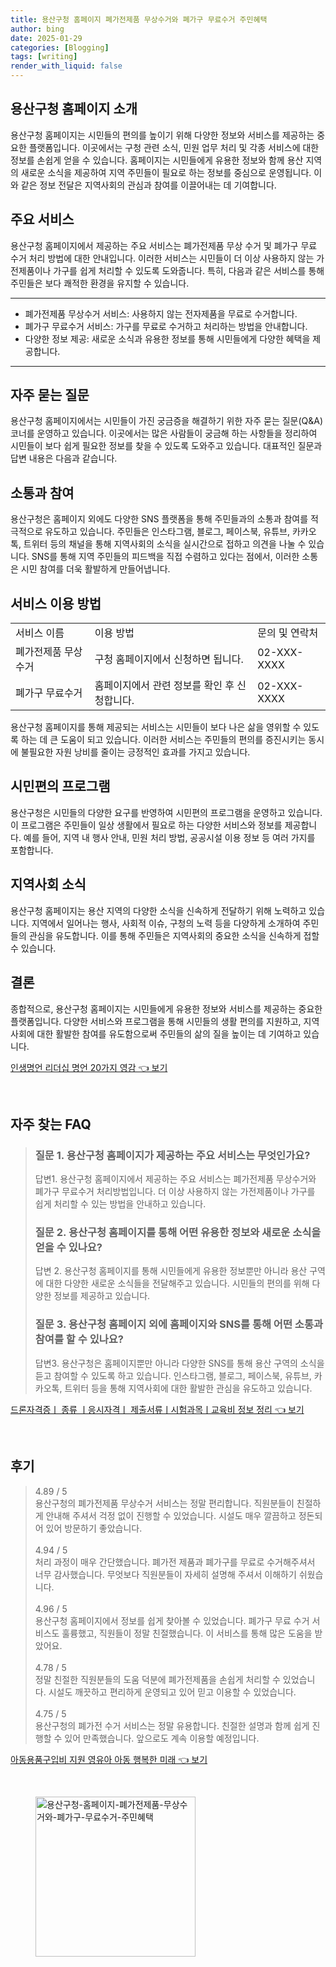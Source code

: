 ```yaml
---
title: 용산구청 홈페이지 폐가전제품 무상수거와 폐가구 무료수거 주민혜택
author: bing
date: 2025-01-29
categories: [Blogging]
tags: [writing]
render_with_liquid: false
---
```



<h2 id='용산구청_홈페이지_소개'>용산구청 홈페이지 소개</h2>

<p>용산구청 홈페이지는 시민들의 편의를 높이기 위해 다양한 정보와 서비스를 제공하는 중요한 플랫폼입니다. 이곳에서는 구청 관련 소식, 민원 업무 처리 및 각종 서비스에 대한 정보를 손쉽게 얻을 수 있습니다. 홈페이지는 시민들에게 유용한 정보와 함께 용산 지역의 새로운 소식을 제공하여 지역 주민들이 필요로 하는 정보를 중심으로 운영됩니다. 이와 같은 정보 전달은 지역사회의 관심과 참여를 이끌어내는 데 기여합니다.</p>

<h2 id='주요_서비스'>주요 서비스</h2>

<p>용산구청 홈페이지에서 제공하는 주요 서비스는 폐가전제품 무상 수거 및 폐가구 무료 수거 처리 방법에 대한 안내입니다. 이러한 서비스는 시민들이 더 이상 사용하지 않는 가전제품이나 가구를 쉽게 처리할 수 있도록 도와줍니다. 특히, 다음과 같은 서비스를 통해 주민들은 보다 쾌적한 환경을 유지할 수 있습니다.</p>

<hr />

<ul>
    <li>폐가전제품 무상수거 서비스: 사용하지 않는 전자제품을 무료로 수거합니다.</li>
    <li>폐가구 무료수거 서비스: 가구를 무료로 수거하고 처리하는 방법을 안내합니다.</li>
    <li>다양한 정보 제공: 새로운 소식과 유용한 정보를 통해 시민들에게 다양한 혜택을 제공합니다.</li>
</ul>

<hr />

<h2 id='QNA_자주_묻는_질문'>자주 묻는 질문</h2>

<p>용산구청 홈페이지에서는 시민들이 가진 궁금증을 해결하기 위한 자주 묻는 질문(Q&A) 코너를 운영하고 있습니다. 이곳에서는 많은 사람들이 궁금해 하는 사항들을 정리하여 시민들이 보다 쉽게 필요한 정보를 찾을 수 있도록 도와주고 있습니다. 대표적인 질문과 답변 내용은 다음과 같습니다.</p>

<h2 id='소통과_참여'>소통과 참여</h2>

<p>용산구청은 홈페이지 외에도 다양한 SNS 플랫폼을 통해 주민들과의 소통과 참여를 적극적으로 유도하고 있습니다. 주민들은 인스타그램, 블로그, 페이스북, 유튜브, 카카오톡, 트위터 등의 채널을 통해 지역사회의 소식을 실시간으로 접하고 의견을 나눌 수 있습니다. SNS를 통해 지역 주민들의 피드백을 직접 수렴하고 있다는 점에서, 이러한 소통은 시민 참여를 더욱 활발하게 만들어냅니다.</p>

<h2 id='서비스_이용_방법'>서비스 이용 방법</h2>

<table>
    <tr>
        <td>서비스 이름</td>
        <td>이용 방법</td>
        <td>문의 및 연락처</td>
    </tr>
    <tr>
        <td>폐가전제품 무상수거</td>
        <td>구청 홈페이지에서 신청하면 됩니다.</td>
        <td>02-XXX-XXXX</td>
    </tr>
    <tr>
        <td>폐가구 무료수거</td>
        <td>홈페이지에서 관련 정보를 확인 후 신청합니다.</td>
        <td>02-XXX-XXXX</td>
    </tr>
</table>

<p>용산구청 홈페이지를 통해 제공되는 서비스는 시민들이 보다 나은 삶을 영위할 수 있도록 하는 데 큰 도움이 되고 있습니다. 이러한 서비스는 주민들의 편의를 증진시키는 동시에 불필요한 자원 낭비를 줄이는 긍정적인 효과를 가지고 있습니다.</p>

<h2 id='시민편의_프로그램'>시민편의 프로그램</h2>

<p>용산구청은 시민들의 다양한 요구를 반영하여 시민편의 프로그램을 운영하고 있습니다. 이 프로그램은 주민들이 일상 생활에서 필요로 하는 다양한 서비스와 정보를 제공합니다. 예를 들어, 지역 내 행사 안내, 민원 처리 방법, 공공시설 이용 정보 등 여러 가지를 포함합니다.</p>

<h2 id='지역사회_소식'>지역사회 소식</h2>

<p>용산구청 홈페이지는 용산 지역의 다양한 소식을 신속하게 전달하기 위해 노력하고 있습니다. 지역에서 일어나는 행사, 사회적 이슈, 구청의 노력 등을 다양하게 소개하여 주민들의 관심을 유도합니다. 이를 통해 주민들은 지역사회의 중요한 소식을 신속하게 접할 수 있습니다.</p>

<h2 id='결론'>결론</h2>

<p>종합적으로, 용산구청 홈페이지는 시민들에게 유용한 정보와 서비스를 제공하는 중요한 플랫폼입니다. 다양한 서비스와 프로그램을 통해 시민들의 생활 편의를 지원하고, 지역사회에 대한 활발한 참여를 유도함으로써 주민들의 삶의 질을 높이는 데 기여하고 있습니다.</p>


<p><a class="click-button" title="인생명언 리더십 명언 20가지 영감" href="https://adkhouse.github.io/posts/%EC%9D%B8%EC%83%9D%EB%AA%85%EC%96%B8-%EB%A6%AC%EB%8D%94%EC%8B%AD-%EB%AA%85%EC%96%B8-20%EA%B0%80%EC%A7%80-%EC%98%81%EA%B0%90/" rel="dofollow">인생명언 리더십 명언 20가지 영감 👈 보기</a></p><br>
<h2 id='자주_찾는_FAQ'>자주 찾는 FAQ</h2>
<div itemscope="" itemtype="https://schema.org/FAQPage"> 
<blockquote> 
<div itemscope="" itemprop="mainEntity" itemtype="https://schema.org/Question"> 
<h3 itemprop="name">질문 1. 용산구청 홈페이지가 제공하는 주요 서비스는 무엇인가요?</h3> 
<div itemscope="" itemprop="acceptedAnswer" itemtype="https://schema.org/Answer"> 
<span itemprop="text"> 
<p>답변1. 용산구청 홈페이지에서 제공하는 주요 서비스는 폐가전제품 무상수거와 폐가구 무료수거 처리방법입니다. 더 이상 사용하지 않는 가전제품이나 가구를 쉽게 처리할 수 있는 방법을 안내하고 있습니다.</p> 
</span> 
</div> 
</div> 
<div itemscope="" itemprop="mainEntity" itemtype="https://schema.org/Question"> 
<h3 itemprop="name">질문 2. 용산구청 홈페이지를 통해 어떤 유용한 정보와 새로운 소식을 얻을 수 있나요?</h3> 
<div itemscope="" itemprop="acceptedAnswer" itemtype="https://schema.org/Answer"> 
<span itemprop="text"> 
<p>답변 2. 용산구청 홈페이지를 통해 시민들에게 유용한 정보뿐만 아니라 용산 구역에 대한 다양한 새로운 소식들을 전달해주고 있습니다. 시민들의 편의를 위해 다양한 정보를 제공하고 있습니다.</p> 
</span> 
</div> 
</div> 
<div itemscope="" itemprop="mainEntity" itemtype="https://schema.org/Question"> 
<h3 itemprop="name">질문 3. 용산구청 홈페이지 외에 홈페이지와 SNS를 통해 어떤 소통과 참여를 할 수 있나요?</h3> 
<div itemscope="" itemprop="acceptedAnswer" itemtype="https://schema.org/Answer"> 
<span itemprop="text"> 
<p>답변3. 용산구청은 홈페이지뿐만 아니라 다양한 SNS를 통해 용산 구역의 소식을 듣고 참여할 수 있도록 하고 있습니다. 인스타그램, 블로그, 페이스북, 유튜브, 카카오톡, 트위터 등을 통해 지역사회에 대한 활발한 관심을 유도하고 있습니다.</p> 
</span> 
</div> 
</div> 
</blockquote> 
</div>
<p><a class="click-button" title="드론자격증ㅣ 종류 ㅣ응시자격ㅣ 제출서류ㅣ시험과목ㅣ교육비 정보 정리" href="https://adkhouse.github.io/posts/%EB%93%9C%EB%A1%A0%EC%9E%90%EA%B2%A9%EC%A6%9D%E3%85%A3-%EC%A2%85%EB%A5%98-%E3%85%A3%EC%9D%91%EC%8B%9C%EC%9E%90%EA%B2%A9%E3%85%A3-%EC%A0%9C%EC%B6%9C%EC%84%9C%EB%A5%98%E3%85%A3%EC%8B%9C%ED%97%98%EA%B3%BC%EB%AA%A9%E3%85%A3%EA%B5%90%EC%9C%A1%EB%B9%84-%EC%A0%95%EB%B3%B4-%EC%A0%95%EB%A6%AC/" rel="dofollow">드론자격증ㅣ 종류 ㅣ응시자격ㅣ 제출서류ㅣ시험과목ㅣ교육비 정보 정리 👈 보기</a></p><br>
<h2 id='후기'>후기</h2>
<div itemscope itemtype="https://schema.org/Product">
  <blockquote>
  <div itemprop="review" itemscope itemtype="https://schema.org/Review">
      <div itemprop="reviewRating" itemscope itemtype="https://schema.org/Rating"> <span itemprop="ratingValue">4.89</span> / <span itemprop="bestRating">5</span> </div>
      <span itemprop="reviewBody">용산구청의 폐가전제품 무상수거 서비스는 정말 편리합니다. 직원분들이 친절하게 안내해 주셔서 걱정 없이 진행할 수 있었습니다. 시설도 매우 깔끔하고 정돈되어 있어 방문하기 좋았습니다.</span>
  </div>
  <br>
  <div itemprop="review" itemscope itemtype="https://schema.org/Review">
      <div itemprop="reviewRating" itemscope itemtype="https://schema.org/Rating"> <span itemprop="ratingValue">4.94</span> / <span itemprop="bestRating">5</span> </div>
      <span itemprop="reviewBody">처리 과정이 매우 간단했습니다. 폐가전 제품과 폐가구를 무료로 수거해주셔서 너무 감사했습니다. 무엇보다 직원분들이 자세히 설명해 주셔서 이해하기 쉬웠습니다.</span>
  </div>
  <br>
  <div itemprop="review" itemscope itemtype="https://schema.org/Review">
      <div itemprop="reviewRating" itemscope itemtype="https://schema.org/Rating"> <span itemprop="ratingValue">4.96</span> / <span itemprop="bestRating">5</span> </div>
      <span itemprop="reviewBody">용산구청 홈페이지에서 정보를 쉽게 찾아볼 수 있었습니다. 폐가구 무료 수거 서비스도 훌륭했고, 직원들이 정말 친절했습니다. 이 서비스를 통해 많은 도움을 받았어요.</span>
  </div>
  <br>
  <div itemprop="review" itemscope itemtype="https://schema.org/Review">
      <div itemprop="reviewRating" itemscope itemtype="https://schema.org/Rating"> <span itemprop="ratingValue">4.78</span> / <span itemprop="bestRating">5</span> </div>
      <span itemprop="reviewBody">정말 친절한 직원분들의 도움 덕분에 폐가전제품을 손쉽게 처리할 수 있었습니다. 시설도 깨끗하고 편리하게 운영되고 있어 믿고 이용할 수 있었습니다.</span>
  </div>
  <br>
  <div itemprop="review" itemscope itemtype="https://schema.org/Review">
      <div itemprop="reviewRating" itemscope itemtype="https://schema.org/Rating"> <span itemprop="ratingValue">4.75</span> / <span itemprop="bestRating">5</span> </div>
      <span itemprop="reviewBody">용산구청의 폐가전 수거 서비스는 정말 유용합니다. 친절한 설명과 함께 쉽게 진행할 수 있어 만족했습니다. 앞으로도 계속 이용할 예정입니다.</span>
  </div>
  </blockquote>
</div>
<p><a class="click-button" title="아동용품구입비 지원 영유아 아동 행복한 미래" href="https://adkhouse.github.io/posts/%EC%95%84%EB%8F%99%EC%9A%A9%ED%92%88%EA%B5%AC%EC%9E%85%EB%B9%84-%EC%A7%80%EC%9B%90-%EC%98%81%EC%9C%A0%EC%95%84-%EC%95%84%EB%8F%99-%ED%96%89%EB%B3%B5%ED%95%9C-%EB%AF%B8%EB%9E%98/" rel="dofollow">아동용품구입비 지원 영유아 아동 행복한 미래 👈 보기</a></p><br>
<figure class="image"><img src="https://adkhouse.github.io/assets/img/thumbnail/용산구청-홈페이지-폐가전제품-무상수거와-폐가구-무료수거-주민혜택.webp" alt="용산구청-홈페이지-폐가전제품-무상수거와-폐가구-무료수거-주민혜택" width="256" height="256"></figure>
